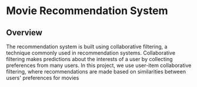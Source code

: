 # Movie Recommendation System
## Overview
The recommendation system is built using collaborative filtering, a technique commonly used in recommendation systems. Collaborative filtering makes predictions about the interests of a user by collecting preferences from many users. In this project, we use user-item collaborative filtering, where recommendations are made based on similarities between users' preferences for movies
